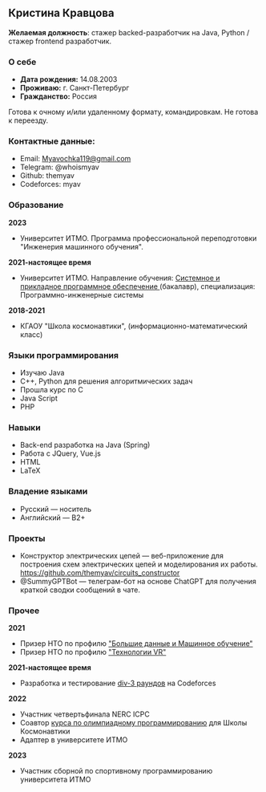 ## Кристина Кравцова

**Желаемая должность**: стажер backed-разработчик на Java, Python / стажер frontend разработчик.
### О себе

* **Дата рождения:** 14.08.2003
* **Проживаю:** г. Санкт-Петербург
* **Гражданство:** Россия

Готова к очному и/или удаленному формату, командировкам. Не готова к переезду.

### Контактные данные:
* Email: Myavochka119@gmail.com
* Telegram: @whoismyav
* Github: themyav
* Codeforces: myav

### Образование

**2023**
* Университет ИТМО. Программа профессиональной переподготовки "Инженерия машинного обучения".

**2021-настоящее время**

* Университет ИТМО. Направление обучения: [Системное и прикладное программное обеспечение ](https://abit.itmo.ru/program/16002/) (бакалавр), специализация: Программно-инженерные системы

**2018-2021**

* КГАОУ "Школа космонавтики",  (информационно-математический класс)

### Языки программирования

* Изучаю Java
* С++, Python для решения алгоритмических задач
* Прошла курс по C
* Java Script
* PHP

### Навыки
* Back-end разработка на Java (Spring)
* Работа с JQuery, Vue.js
* HTML
* LaTeX

### Владение языками
* Русский &mdash; носитель
* Английский &mdash; B2+

### Проекты
* Конструктор электрических цепей &mdash; веб-приложение для построения схем электрических цепей и моделирования их работы.
  https://github.com/themyav/circuits_constructor
* @SummyGPTBot &mdash; телеграм-бот на основе ChatGPT для получения краткой сводки сообщений в чате.

### Прочее

**2021**
* Призер НТО по профилю ["Большие данные и Машинное обучение"](https://ntcontest.ru/tracks/nto-school/proekt-po-iskusstvennomu-intellektu/bolshie-dannye-i-mashinnoe-obuchenie/)
* Призер НТО по профилю ["Технологии VR"](https://ntcontest.ru/tracks/nto-school/proekt-sozdaniya-virtualnykh-mirov/vr-tekhnologii-virtualnoy-realnosti/)

**2021-настоящее время**
* Разработка и тестирование [div-3 раундов](https://codeforces.com/contests/writer/myav) на Codeforces

**2022**
* Участник четвертьфинала NERC ICPC
* Соавтор [курса по олимпиадному программированию](https://stepik.org/course/115743/promo#toc) для Школы Космонавтики
* Адаптер в университете ИТМО

**2023**
* Участник сборной по спортивному программированию университета ИТМО
